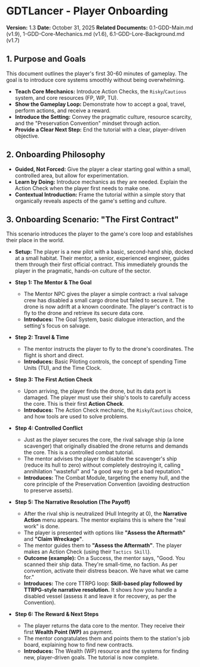 # GDTLancer - Player Onboarding

**Version:** 1.3
**Date:** October 31, 2025
**Related Documents:** 0.1-GDD-Main.md (v1.9), 1-GDD-Core-Mechanics.md (v1.6), 6.1-GDD-Lore-Background.md (v1.7)

## 1. Purpose and Goals

This document outlines the player's first 30-60 minutes of gameplay. The goal is to introduce core systems smoothly without being overwhelming.

* **Teach Core Mechanics:** Introduce Action Checks, the `Risky`/`Cautious` system, and core resources (FP, WP, TU).
* **Show the Gameplay Loop:** Demonstrate how to accept a goal, travel, perform actions, and receive a reward.
* **Introduce the Setting:** Convey the pragmatic culture, resource scarcity, and the "Preservation Convention" mindset through action.
* **Provide a Clear Next Step:** End the tutorial with a clear, player-driven objective.

## 2. Onboarding Philosophy

* **Guided, Not Forced:** Give the player a clear starting goal within a small, controlled area, but allow for experimentation.
* **Learn by Doing:** Introduce mechanics as they are needed. Explain the Action Check when the player first needs to make one.
* **Contextual Introduction:** Frame the tutorial within a simple story that organically reveals aspects of the game's setting and culture.

## 3. Onboarding Scenario: "The First Contract"

This scenario introduces the player to the game's core loop and establishes their place in the world.

* **Setup:** The player is a new pilot with a basic, second-hand ship, docked at a small habitat. Their mentor, a senior, experienced engineer, guides them through their first official contract. This immediately grounds the player in the pragmatic, hands-on culture of the sector.

* **Step 1: The Mentor & The Goal**
    * The Mentor NPC gives the player a simple contract: a rival salvage crew has disabled a small cargo drone but failed to secure it. The drone is now adrift at a known coordinate. The player's contract is to fly to the drone and retrieve its secure data core.
    * **Introduces:** The Goal System, basic dialogue interaction, and the setting's focus on salvage.

* **Step 2: Travel & Time**
    * The mentor instructs the player to fly to the drone's coordinates. The flight is short and direct.
    * **Introduces:** Basic Piloting controls, the concept of spending Time Units (TU), and the Time Clock.

* **Step 3: The First Action Check**
    * Upon arriving, the player finds the drone, but its data port is damaged. The player must use their ship's tools to carefully access the core. This is their first **Action Check**.
    * **Introduces:** The Action Check mechanic, the `Risky`/`Cautious` choice, and how tools are used to solve problems.

* **Step 4: Controlled Conflict**
    * Just as the player secures the core, the rival salvage ship (a lone scavenger) that originally disabled the drone returns and demands the core. This is a controlled combat tutorial.
    * The mentor advises the player to disable the scavenger's ship (reduce its hull to zero) without completely destroying it, calling annihilation "wasteful" and "a good way to get a bad reputation."
    * **Introduces:** The Combat Module, targeting the enemy hull, and the core principle of the Preservation Convention (avoiding destruction to preserve assets).

* **Step 5: The Narrative Resolution (The Payoff)**
    * After the rival ship is neutralized (Hull Integrity at 0), the **Narrative Action** menu appears. The mentor explains this is where the "real work" is done.
    * The player is presented with options like **"Assess the Aftermath"** and **"Claim Wreckage"**.
    * The mentor guides them to **"Assess the Aftermath"**. The player makes an Action Check (using their `Tactics Skill`).
    * **Outcome (example):** On a Success, the mentor says, "Good. You scanned their ship data. They're small-time, no faction. As per convention, activate their distress beacon. We have what we came for."
    * **Introduces:** The core TTRPG loop: **Skill-based play followed by TTRPG-style narrative resolution.** It shows *how* you handle a disabled vessel (assess it and leave it for recovery, as per the Convention).

* **Step 6: The Reward & Next Steps**
    * The player returns the data core to the mentor. They receive their first **Wealth Point (WP)** as payment.
    * The mentor congratulates them and points them to the station's job board, explaining how to find new contracts.
    * **Introduces:** The Wealth (WP) resource and the systems for finding new, player-driven goals. The tutorial is now complete.
